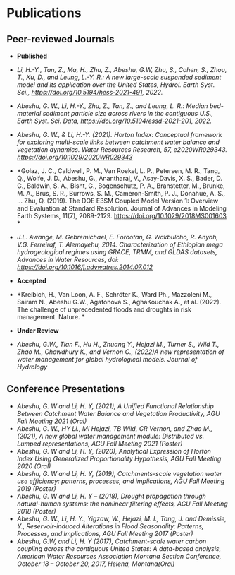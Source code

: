 # Publications

## Peer-reviewed Journals
- **Published**
- *Li, H.-Y., Tan, Z., Ma, H., Zhu, Z., Abeshu, G.W, Zhu, S., Cohen, S., Zhou, T., Xu, D., and Leung, L.-Y. R.: A new large-scale suspended sediment model and its application over the United States, Hydrol. Earth Syst. Sci., https://doi.org/10.5194/hess-2021-491, 2022.*
- *Abeshu, G. W., Li, H.-Y., Zhu, Z., Tan, Z., and Leung, L. R.: Median bed-material sediment particle size across rivers in the contiguous U.S., Earth Syst. Sci. Data, https://doi.org/10.5194/essd-2021-201, 2022.*
- *Abeshu, G. W., & Li, H.-Y. (2021). Horton Index: Conceptual framework for exploring multi-scale links between catchment water balance and vegetation dynamics. Water Resources Research, 57, e2020WR029343. https://doi.org/10.1029/2020WR029343*
- *Golaz, J. C., Caldwell, P. M., Van Roekel, L. P., Petersen, M. R., Tang, Q., Wolfe, J. D., Abeshu, G., Anantharaj, V., Asay-Davis, X. S., Bader, D. C., Baldwin, S. A., Bisht, G., Bogenschutz, P. A., Branstetter, M., Brunke, M. A., Brus, S. R., Burrows, S. M., Cameron-Smith, P. J., Donahue, A. S., ... Zhu, Q. (2019). The DOE E3SM Coupled Model Version 1: Overview and Evaluation at Standard Resolution. Journal of Advances in Modeling Earth Systems, 11(7), 2089-2129. https://doi.org/10.1029/2018MS001603 *
- *J.L. Awange, M. Gebremichael, E. Forootan, G. Wakbulcho, R. Anyah, V.G. Ferreiraf, T. Alemayehu, 2014. Characterization of Ethiopian mega hydrogeological regimes using GRACE, TRMM, and GLDAS datasets, Advances in Water Resources, doi: https://doi.org/10.1016/j.advwatres.2014.07.012*

- **Accepted**
- *Kreibich, H., Van Loon, A. F., Schröter K., Ward Ph., Mazzoleni M., Sairam N., Abeshu G.W., Agafonova S., AghaKouchak  A., et al. (2022). The challenge of unprecedented floods and droughts in risk management. Nature. *
- **Under Review**
- *Abeshu, G.W., Tian F., Hu H., Zhuang Y., Hejazi M., Turner S., Wild T., Zhao M., Chowdhury K., and Vernon C., (2022)A new representation of water management for global hydrological models. Journal of Hydrology*


## Conference Presentations
- *Abeshu, G. W and Li, H. Y, (2021), A Unified Functional Relationship Between Catchment Water Balance and Vegetation Productivity, AGU Fall Meeting 2021 (Oral)*
- *Abeshu, G. W., HY Li., MI Hejazi, TB Wild, CR Vernon, and Zhao M., (2021), A new global water management module: Distributed vs. Lumped representations, AGU Fall Meeting 2021 (Poster)*
- *Abeshu, G. W and Li, H. Y, (2020), Analytical Expression of Horton Index Using Generalized Proportionality Hypothesis, AGU Fall Meeting 2020 (Oral)*
- *Abeshu, G. W and Li, H. Y, (2019), Catchments-scale vegetation water use efficiency: patterns, processes, and implications, AGU Fall Meeting 2019 (Poster)*
- *Abeshu, G. W and Li, H. Y – (2018), Drought propagation through natural-human systems: the nonlinear filtering effects, AGU Fall Meeting 2018 (Poster)*
- *Abeshu, G. W., Li, H. Y., Yigzaw, W., Hejazi, M. I., Tang, J. and Demissie, Y., Reservoir-induced Alterations in Flood Seasonality: Patterns, Processes, and Implications, AGU Fall Meeting 2017 (Poster)*
- *Abeshu, G.W, and Li, H. Y (2017), Catchment-scale water carbon coupling across the contiguous United States: A data-based analysis, American Water Resources Association Montana Section Conference, October 18 – October 20, 2017, Helena, Montana(Oral)*
